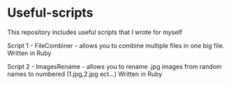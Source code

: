# Useful-scripts
This repository includes useful scripts that I wrote for myself

Script 1 - FileCombiner - allows you to combine multiple files in one big file.
Written in Ruby

Script 2 - ImagesRename - allows you to rename .jpg images from random names to numbered (1.jpg,2.jpg ect...) 
Written in Ruby
